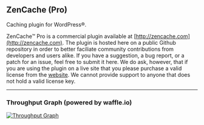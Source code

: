 ## ZenCache (Pro)

Caching plugin for WordPress®.

ZenCache™ Pro is a commercial plugin available at [http://zencache.com](http://zencache.com). The plugin is hosted here on a public Github repository in order to better faciliate community contributions from developers and users alike. If you have a suggestion, a bug report, or a patch for an issue, feel free to submit it here. We do ask, however, that if you are using the plugin on a live site that you please purchase a valid license from the [website](http://zencache.com). We cannot provide support to anyone that does not hold a valid license key.

---

### Throughput Graph (powered by waffle.io)

[![Throughput Graph](https://graphs.waffle.io/websharks/zencache/throughput.svg)](https://waffle.io/websharks/zencache/metrics)
